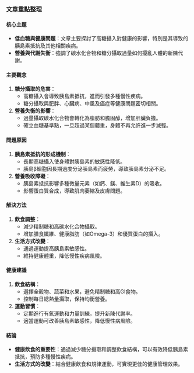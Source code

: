 ### 文章重點整理

#### 核心主題
- **低血糖與健康問題**：文章主要探討了高糖攝入對健康的影響，特別是其導致的胰島素抵抗及其他相關疾病。
- **營養與代謝失衡**：強調了碳水化合物和糖分攝取過量如何擾亂人體的新陳代謝。

#### 主要觀念
1. **糖分攝取的危害**：
   - 高糖攝入會導致胰島素抵抗，進而引發多種慢性疾病。
   - 糖分攝取與肥胖、心臟病、中風及癌症等健康問題密切相關。
2. **營養失衡的影響**：
   - 過量攝取碳水化合物會轉化為脂肪和膽固醇，增加肝臟負擔。
   - 確立血糖基準點，一旦超過某個體重，身體不再允許進一步減輕。

#### 問題原因
1. **胰島素抵抗的形成機制**：
   - 長期高糖攝入使身體對胰島素的敏感性降低。
   - 胰島β細胞因長期過度分泌胰島素而疲勞，導致胰島素分泌不足。
2. **營養吸收障礙**：
   - 胰島素抵抗影響多種微量元素（如鈣、鎂、維生素D）的吸收。
   - 影響蛋白質合成，導致肌肉萎縮及皮膚問題。

#### 解決方法
1. **飲食調整**：
   - 減少精制糖和高碳水化合物攝取。
   - 增加膳食纖維、健康脂肪（如Omega-3）和優質蛋白的攝入。
2. **生活方式改變**：
   - 通過運動提高胰島素敏感性。
   - 維持健康體重，降低慢性疾病風險。

#### 健康建議
1. **飲食結構**：
   - 選擇全穀物、蔬菜和水果，避免精制糖和高GI食物。
   - 控制每日總熱量攝取，保持均衡營養。
2. **運動習慣**：
   - 定期進行有氧運動和力量訓練，提升新陳代謝率。
   - 適當運動可改善胰島素敏感性，降低慢性病風險。

#### 結論
- **健康飲食的重要性**：通過減少糖分攝取和調整飲食結構，可以有效降低胰島素抵抗，預防多種慢性疾病。
- **生活方式的改變**：結合健康飲食和規律運動，可實現更佳的健康管理效果。